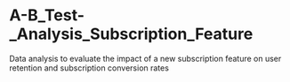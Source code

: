 # A-B_Test-_Analysis_Subscription_Feature
Data analysis  to evaluate the impact of a new subscription feature on user retention and subscription conversion rates
